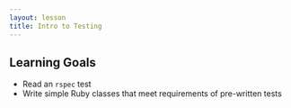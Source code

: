 ```yaml
---
layout: lesson
title: Intro to Testing
---
```


## Learning Goals

- Read an `rspec` test
- Write simple Ruby classes that meet requirements of pre-written tests
